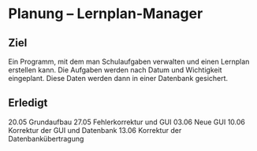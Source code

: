 # Planung – Lernplan-Manager

## Ziel

Ein Programm, mit dem man Schulaufgaben verwalten und einen Lernplan erstellen kann. Die Aufgaben werden nach Datum und Wichtigkeit eingeplant. Diese Daten werden dann in einer Datenbank gesichert. 

## Erledigt
20.05 Grundaufbau
27.05 Fehlerkorrektur und GUI
03.06 Neue GUI
10.06 Korrektur der GUI und Datenbank
13.06 Korrektur der Datenbankübertragung 
